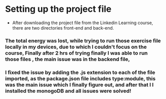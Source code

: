# Setting up the project file
- After downloading the project file from the Linkedin Learning course, there are two directories front-end and back-end.

### The total energy was lost, while trying to run those exercise file locally in my devices, due to which I couldn't focus on the course, Finally after 2 hrs of trying finally I was able to run those files , the main issue was in the backend file,
### I fixed the issue by adding the .js extension to each of the file imported, as the package.json file includes type:module, this was the main issue which I finally figure out, and after that I I installed the monogoDB and all issues were solved!
